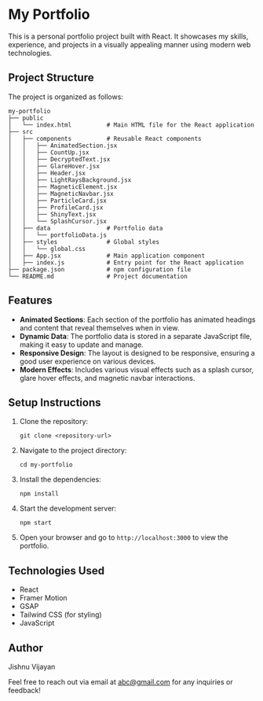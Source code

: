 # My Portfolio

This is a personal portfolio project built with React. It showcases my skills, experience, and projects in a visually appealing manner using modern web technologies.

## Project Structure

The project is organized as follows:

```
my-portfolio
├── public
│   └── index.html          # Main HTML file for the React application
├── src
│   ├── components          # Reusable React components
│   │   ├── AnimatedSection.jsx
│   │   ├── CountUp.jsx
│   │   ├── DecryptedText.jsx
│   │   ├── GlareHover.jsx
│   │   ├── Header.jsx
│   │   ├── LightRaysBackground.jsx
│   │   ├── MagneticElement.jsx
│   │   ├── MagneticNavbar.jsx
│   │   ├── ParticleCard.jsx
│   │   ├── ProfileCard.jsx
│   │   ├── ShinyText.jsx
│   │   └── SplashCursor.jsx
│   ├── data                # Portfolio data
│   │   └── portfolioData.js
│   ├── styles              # Global styles
│   │   └── global.css
│   ├── App.jsx             # Main application component
│   ├── index.js            # Entry point for the React application
├── package.json            # npm configuration file
└── README.md               # Project documentation
```

## Features

- **Animated Sections**: Each section of the portfolio has animated headings and content that reveal themselves when in view.
- **Dynamic Data**: The portfolio data is stored in a separate JavaScript file, making it easy to update and manage.
- **Responsive Design**: The layout is designed to be responsive, ensuring a good user experience on various devices.
- **Modern Effects**: Includes various visual effects such as a splash cursor, glare hover effects, and magnetic navbar interactions.

## Setup Instructions

1. Clone the repository:
   ```
   git clone <repository-url>
   ```

2. Navigate to the project directory:
   ```
   cd my-portfolio
   ```

3. Install the dependencies:
   ```
   npm install
   ```

4. Start the development server:
   ```
   npm start
   ```

5. Open your browser and go to `http://localhost:3000` to view the portfolio.

## Technologies Used

- React
- Framer Motion
- GSAP
- Tailwind CSS (for styling)
- JavaScript

## Author

Jishnu Vijayan

Feel free to reach out via email at [abc@gmail.com](mailto:abc@gmail.com) for any inquiries or feedback!